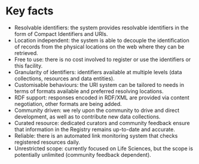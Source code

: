 # Key facts
* Resolvable identifiers: the system provides resolvable identifiers in the form of Compact Identifiers and URIs.
* Location independent: the system is able to decouple the identification of records from the physical locations on the web where they can be retrieved.
* Free to use: there is no cost involved to register or use the identifiers or this facility.
* Granularity of identifiers: identifiers available at multiple levels (data collections, resources and data entities).
* Customisable behaviours: the URI system can be tailored to needs in terms of formats available and preferred resolving locations.
* RDF support: responses encoded in RDF/XML are provided via content negotiation, other formats are being added.
* Community driven: we rely upon the community to drive and direct development, as well as to contribute new data collections.
* Curated resource: dedicated curators and community feedback ensure that information in the Registry remains up-to-date and accurate.
* Reliable: there is an automated link monitoring system that checks registered resources daily.
* Unrestricted scope: currently focused on Life Sciences, but the scope is potentially unlimited (community feedback dependent).